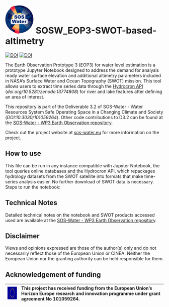 # <img src="https://github.com/mibrechb/SOSW_WP3/blob/main/imgs/sosw_logo.png?raw=true" alt="SOSW Logo" width="90" height="90"> SOSW_EOP3-SWOT-based-altimetry

[![DOI](https://zenodo.org/badge/DOI/10.5281/zenodo.13774808.svg)](https://doi.org/10.5281/zenodo.13774808) [![DOI](https://img.shields.io/badge/DOI-10.3030%2F101059264-blue)](https://doi.org/10.3030/101059264)


The Earth Observation Prototype 3 (EOP3) for water level estimation is a prototype Jupyter Notebook designed to address the demand for analysis ready water surface elevation and additional altimetry parameters included in NASA’s Surface Water and Ocean Topography (SWOT) mission. This tool allows users to extract time series data through the [Hydrocron API](https://podaac.github.io/hydrocron/overview.html) (_doi.org/10.5281/zenodo.13774808_) for river and lake features after defining an area of interest.

This repository is part of the Deliverable 3.2 of SOS-Water - Water Resources System Safe Operating Space in a Changing Climate and Society (_DOI:10.3030/101059264_). Other code contributions to D3.2 can be found at the [SOS-Water - WP3 Earth Observation repository](https://github.com/mibrechb/SOSW_WP3).

Check out the project website at [sos-water.eu](https://sos-water.eu/) for more information on the project.

## How to use

This file can be run in any instance compatible with Jupyter Notebook, the tool queries online databases and the Hydrocron API, which repackages hydrology datasets from the SWOT satellite into formats that make time-series analysis easier. No further download of SWOT data is necessary. Steps to run the notebook:



## Technical Notes

Detailed technical notes on the notebook and SWOT products accessed used are available at the [SOS-Water - WP3 Earth Observation repository](https://github.com/mibrechb/SOSW_WP3).

## Disclaimer

Views and opinions expressed are those of the author(s) only and do not necessarily reflect those of the European Union or CINEA. Neither the European Union nor the granting authority can be held responsible for them.

## Acknowledgement of funding

| <img src="https://github.com/mibrechb/SOSW_WP3/blob/main/imgs/eucom_logo.png?raw=true" alt="EU Logo" width="80" height="40"> | <div align="left">This project has received funding from the European Union’s Horizon Europe research and innovation programme under grant agreement No 101059264.</div> |
|---------------------------------------------|--------------------------------------------------------------------------------------------------------------------------------------------------------------------------------------------------|

